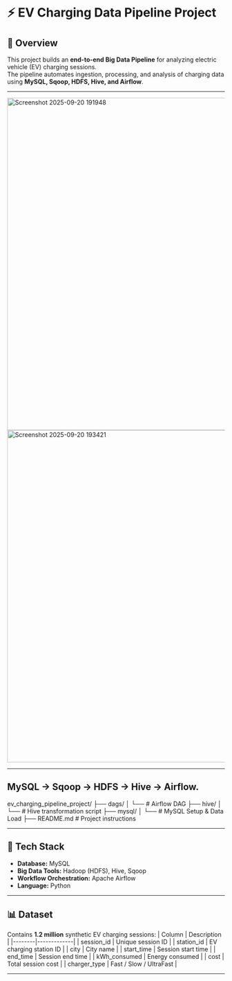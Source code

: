 # ⚡ EV Charging Data Pipeline Project

## 🚀 Overview
This project builds an **end-to-end Big Data Pipeline** for analyzing electric vehicle (EV) charging sessions.  
The pipeline automates ingestion, processing, and analysis of charging data using **MySQL, Sqoop, HDFS, Hive, and Airflow**.

---

<img width="1366" height="768" alt="Screenshot 2025-09-20 191948" src="https://github.com/user-attachments/assets/e7acbaf4-5173-47c0-a37c-10b005dcd499" />
<img width="1366" height="768" alt="Screenshot 2025-09-20 193421" src="https://github.com/user-attachments/assets/9296798e-97ae-47c8-9575-70d17510622f" />


---
MySQL → Sqoop → HDFS → Hive → Airflow.
---

ev_charging_pipeline_project/
├── dags/
│ └── # Airflow DAG
├── hive/
│ └── # Hive transformation script
├── mysql/
│ └── # MySQL Setup & Data Load
├── README.md # Project instructions

---


## 🧰 Tech Stack
- **Database:** MySQL  
- **Big Data Tools:** Hadoop (HDFS), Hive, Sqoop  
- **Workflow Orchestration:** Apache Airflow  
- **Language:** Python

---

## 📊 Dataset
Contains **1.2 million** synthetic EV charging sessions:
| Column | Description |
|--------|-------------|
| session_id | Unique session ID |
| station_id | EV charging station ID |
| city | City name |
| start_time | Session start time |
| end_time | Session end time |
| kWh_consumed | Energy consumed |
| cost | Total session cost |
| charger_type | Fast / Slow / UltraFast |

---














